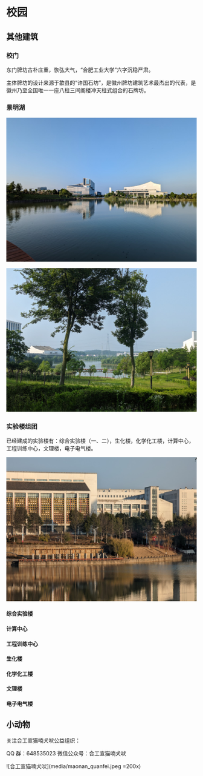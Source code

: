 # 校园

## 其他建筑

### 校门

东门牌坊古朴庄重，恢弘大气，“合肥工业大学”六字沉稳严肃。

主体牌坊的设计来源于歙县的“许国石坊”，是徽州牌坊建筑艺术最杰出的代表，是徽州乃至全国唯一一座八柱三间阁楼冲天柱式组合的石牌坊。

### 景明湖

![景明湖](media/jingming_lake_1.jpg)

![景明湖](media/jingming_lake_2.jpg)

### 实验楼组团

已经建成的实验楼有：综合实验楼（一、二），生化楼，化学化工楼，计算中心，工程训练中心，文理楼，电子电气楼。

![实验楼组团](media/school_buildings.jpg)

#### 综合实验楼

#### 计算中心

#### 工程训练中心

#### 生化楼

#### 化学化工楼

#### 文理楼

#### 电子电气楼

## 小动物

关注合工宣猫喃犬吠公益组织：

QQ 群：648535023
微信公众号：合工宣猫喃犬吠

![合工宣猫喃犬吠](media/maonan_quanfei.jpeg =200x)
